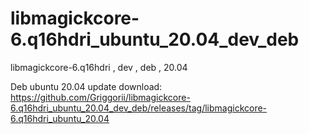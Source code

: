 # libmagickcore-6.q16hdri_ubuntu_20.04_dev_deb
libmagickcore-6.q16hdri , dev , deb , 20.04

Deb ubuntu 20.04 update download: https://github.com/Griggorii/libmagickcore-6.q16hdri_ubuntu_20.04_dev_deb/releases/tag/libmagickcore-6.q16hdri_ubuntu_20.04
